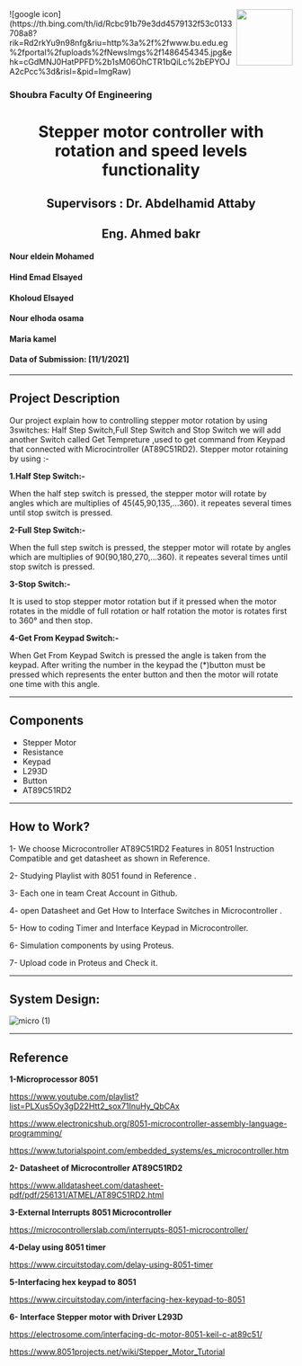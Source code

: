 <img align="right" width="100" height="100" src="https://user-images.githubusercontent.com/76975105/103967327-9bcd8580-5116-11eb-875d-a8a945ed88e3.png">
![google icon](https://th.bing.com/th/id/Rcbc91b79e3dd4579132f53c0133708a8?rik=Rd2rkYu9n98nfg&riu=http%3a%2f%2fwww.bu.edu.eg%2fportal%2fuploads%2fNewsImgs%2f1486454345.jpg&ehk=cGdMNJ0HatPPFD%2b1sM06OhCTR1bQiLc%2bEPYOJA2cPcc%3d&risl=&pid=ImgRaw)

   ### Shoubra Faculty Of Engineering
   
 <h1 align="center">  Stepper motor controller with rotation and speed levels functionality </h1>
  
 <h2 align="center"> Supervisors : Dr. Abdelhamid Attaby </h2>
 <h2 align="center">Eng. Ahmed bakr</h2>
 
#### Nour eldein Mohamed

 #### Hind Emad Elsayed

#### Kholoud Elsayed

#### Nour elhoda osama

#### Maria kamel  

#### Data of Submission: [11/1/2021]
---
## Project Description
Our project explain how to controlling stepper motor rotation by using 3switches: Half Step Switch,Full Step Switch and Stop Switch
we will add another Switch called Get Tempreture ,used to get command from Keypad that connected with Microcintroller (AT89C51RD2).
Stepper motor rotaining by using :-

**1.Half Step Switch:-**

When the half step switch is pressed, the stepper motor will rotate by angles which are multiplies of 45(45,90,135,...360).
it repeates several times until stop switch is pressed.

**2-Full Step Switch:-**

When the full step switch is pressed, the stepper motor will rotate by angles which are multiplies of 90(90,180,270,...360).
it repeates several times until stop switch is pressed.

**3-Stop Switch:-**

It is used to stop stepper motor rotation but if it pressed when the motor rotates in the middle of full rotation or half rotation the motor is rotates first to 360° and then stop.

**4-Get From Keypad Switch:-**

When Get From Keypad Switch is pressed the angle is taken from the keypad. After writing the number in the keypad the (*)button must be pressed which represents the enter button and then the motor will rotate one time with this angle.

---

 ## Components
- Stepper Motor
- Resistance
- Keypad
- L293D
- Button
- AT89C51RD2
---


## How to Work?
1- We choose Microcontroller AT89C51RD2 Features in 8051 Instruction Compatible and get datasheet as shown in Reference.

2- Studying Playlist with 8051 found in Reference .

3- Each one in team Creat Account in Github.

4- open Datasheet and Get How to Interface Switches in Microcontroller .

5- How to coding Timer and Interface Keypad in Microcontroller.

6- Simulation components by using Proteus.

7- Upload code in Proteus and Check it.

---

## System Design:

![micro (1)](https://user-images.githubusercontent.com/76975105/103894599-042f4f00-50a4-11eb-86f1-e77cd3511361.png)

---
## Reference

**1-Microprocessor 8051**

https://www.youtube.com/playlist?list=PLXus5Oy3gD22Htt2_sox71InuHy_QbCAx

https://www.electronicshub.org/8051-microcontroller-assembly-language-programming/

https://www.tutorialspoint.com/embedded_systems/es_microcontroller.htm

**2- Datasheet of Microcontroller AT89C51RD2**

https://www.alldatasheet.com/datasheet-pdf/pdf/256131/ATMEL/AT89C51RD2.html

**3-External Interrupts 8051 Microcontroller**

https://microcontrollerslab.com/interrupts-8051-microcontroller/

**4-Delay using 8051 timer**

https://www.circuitstoday.com/delay-using-8051-timer

**5-Interfacing hex keypad to 8051**

https://www.circuitstoday.com/interfacing-hex-keypad-to-8051

**6- Interface Stepper motor with Driver L293D**

https://electrosome.com/interfacing-dc-motor-8051-keil-c-at89c51/

https://www.8051projects.net/wiki/Stepper_Motor_Tutorial





